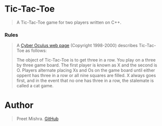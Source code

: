 # Tic-Tac-Toe
> A Tic-Tac-Toe game for two players written on C++. 

### Rules
>A [Cyber Oculus web page](http://www.cyberoculus.com/tic-tac-toe.asp?Action=Rules) (Copyright 1998-2000) describes Tic-Tac-Toe as follows:
>
>The object of Tic-Tac-Toe is to get three in a row. You play on a three by three game board. The first player is known as X and the second is O. Players alternate placing Xs and Os on the game board until either oppent has three in a row or all nine squares are filled. X always goes first, and in the event that no one has three in a row, the stalemate is called a cat game.

# Author
> Preet Mishra. [GitHub](https://github.com/preetmishra)
